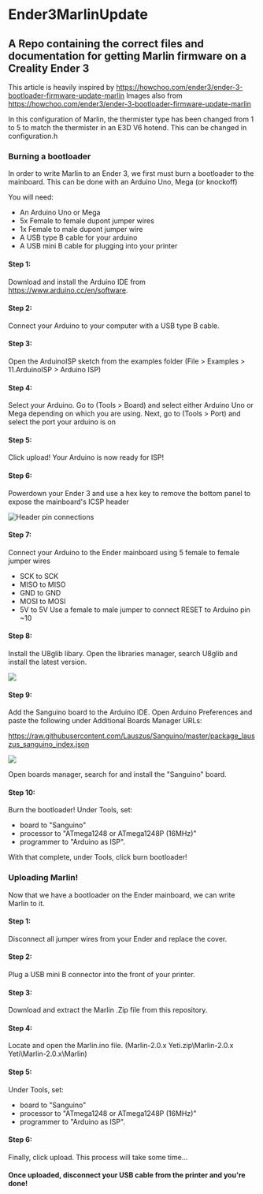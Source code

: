 # Ender3MarlinUpdate
## A Repo containing the correct files and documentation for getting Marlin firmware on a Creality Ender 3

This article is heavily inspired by https://howchoo.com/ender3/ender-3-bootloader-firmware-update-marlin
Images also from https://howchoo.com/ender3/ender-3-bootloader-firmware-update-marlin

In this configuration of Marlin, the thermister type has been changed from 1 to 5 to match the thermister in an E3D V6 hotend. This can be changed in configuration.h

### Burning a bootloader
In order to write Marlin to an Ender 3, we first must burn a bootloader to the mainboard. This can be done with an Arduino Uno, Mega (or knockoff)

You will need:
* An Arduino Uno or Mega
* 5x Female to female dupont jumper wires
* 1x Female to male dupont jumper wire
* A USB type B cable for your arduino
* A USB mini B cable for plugging into your printer

#### Step 1:
Download and install the Arduino IDE from https://www.arduino.cc/en/software.
#### Step 2:
Connect your Arduino to your computer with a USB type B cable.
#### Step 3:
Open the ArduinoISP sketch from the examples folder (File > Examples > 11.ArduinoISP > Arduino ISP)
#### Step 4:
Select your Arduino. Go to (Tools > Board) and select either Arduino Uno or Mega depending on which you are using.
Next, go to (Tools > Port) and select the port your arduino is on
#### Step 5:
Click upload! Your Arduino is now ready for ISP!

#### Step 6:
Powerdown your Ender 3 and use a hex key to remove the bottom panel to expose the mainboard's ICSP header

![Header pin connections](https://howchoo.com/media/mm/iy/md/ender-3-arduino-firmware-pinout.jpeg?height=900&auto=webp&quality=70)

#### Step 7:
Connect your Arduino to the Ender mainboard using 5 female to female jumper wires
* SCK to SCK
* MISO to MISO
* GND to GND
* MOSI to MOSI
* 5V to 5V
Use a female to male jumper to connect RESET to Arduino pin ~10

#### Step 8:
Install the U8glib libary. Open the libraries manager, search U8glib and install the latest version.

![](https://howchoo.com/media/yj/jm/yj/installing-the-u8glib-library.png?width=1440&auto=webp&quality=70)

#### Step 9:
Add the Sanguino board to the Arduino IDE. Open Arduino Preferences and paste the following under Additional Boards Manager URLs:

https://raw.githubusercontent.com/Lauszus/Sanguino/master/package_lauszus_sanguino_index.json

![](https://howchoo.com/media/nd/vl/yj/adding-a-custom-board-to-arduino-ide.png?width=900&auto=webp&quality=70)

Open boards manager, search for and install the "Sanguino" board.

#### Step 10:
Burn the bootloader! Under Tools, set: 
* board to "Sanguino"
* processor to "ATmega1248 or ATmega1248P (16MHz)"
* programmer to "Arduino as ISP".

With that complete, under Tools, click burn bootloader!

### Uploading Marlin!

Now that we have a bootloader on the Ender mainboard, we can write Marlin to it.

#### Step 1:
Disconnect all jumper wires from your Ender and replace the cover.

#### Step 2:
Plug a USB mini B connector into the front of your printer.

#### Step 3:
Download and extract the Marlin .Zip file from this repository.

#### Step 4:
Locate and open the Marlin.ino file.
(Marlin-2.0.x Yeti.zip\Marlin-2.0.x Yeti\Marlin-2.0.x\Marlin)

#### Step 5:
Under Tools, set: 
* board to "Sanguino"
* processor to "ATmega1248 or ATmega1248P (16MHz)"
* programmer to "Arduino as ISP".

#### Step 6:
Finally, click upload. This process will take some time...

#### Once uploaded, disconnect your USB cable from the printer and you're done!

